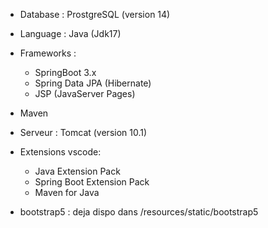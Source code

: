 - Database : ProstgreSQL (version 14)
- Language : Java (Jdk17)
- Frameworks : 
    - SpringBoot 3.x
    - Spring Data JPA (Hibernate)
    - JSP (JavaServer Pages)
- Maven
- Serveur : Tomcat (version 10.1)
- Extensions vscode:
    - Java Extension Pack
    - Spring Boot Extension Pack
    - Maven for Java

- bootstrap5 : deja dispo dans /resources/static/bootstrap5